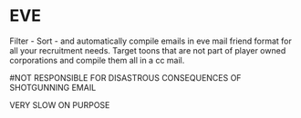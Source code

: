 # EVE

Filter - Sort - and automatically compile emails in eve mail friend format for all your recruitment needs.
Target toons that are not part of player owned corporations and compile them all in a cc mail.

#NOT RESPONSIBLE FOR DISASTROUS CONSEQUENCES OF SHOTGUNNING EMAIL

VERY SLOW ON PURPOSE
